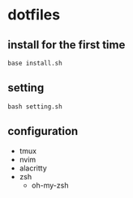 # dotfiles

## install for the first time
```
base install.sh
```

## setting
```
bash setting.sh
```

## configuration
- tmux
- nvim
- alacritty
- zsh
  - oh-my-zsh
